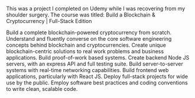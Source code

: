 This was a project I completed on Udemy while I was recovering from my shoulder surgery. 
The course was titled: Build a Blockchain & Cryptocurrency | Full-Stack Edition

Build a complete blockchain-powered cryptocurrency from scratch.
Understand and fluently converse on the core software engineering concepts behind blockchain and cryptocurrencies.
Create unique blockchain-centric solutions to real work problems and business applications.
Build proof-of-work based systems.
Create backend Node JS servers, with an express API and full testing suite.
Build server-to-server systems with real-time networking capabilities.
Build frontend web applications, particularly with React JS.
Deploy full-stack projects for wide use by the public.
Employ software best practices and coding conventions to write clean, scalable code.
